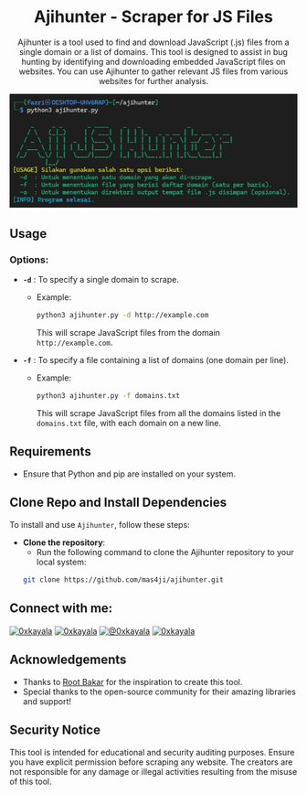 <h1 align="center">Ajihunter - Scraper for JS Files</h1>

<p align="center">Ajihunter is a tool used to find and download JavaScript (.js) files from a single domain or a list of domains. This tool is designed to assist in bug hunting by identifying and downloading embedded JavaScript files on websites. You can use Ajihunter to gather relevant JS files from various websites for further analysis.</p>

<p align="center">
  <img src="https://github.com/mas4ji/ajitools/blob/main/image%20(19).png" alt="Ajihunter Screenshot">
</p>

## **Usage**
### Options:

- **`-d`** : To specify a single domain to scrape.
  - Example:
    ```bash
    python3 ajihunter.py -d http://example.com
    ```
    This will scrape JavaScript files from the domain `http://example.com`.

- **`-f`** : To specify a file containing a list of domains (one domain per line).
  - Example:
    ```bash
    python3 ajihunter.py -f domains.txt
    ```
    This will scrape JavaScript files from all the domains listed in the `domains.txt` file, with each domain on a new line.

## **Requirements**
- Ensure that Python and pip are installed on your system.

## **Clone Repo and Install Dependencies**

To install and use `Ajihunter`, follow these steps:

- **Clone the repository**:
   - Run the following command to clone the Ajihunter repository to your local system:
   ```bash
   git clone https://github.com/mas4ji/ajihunter.git

   
## Connect with me:
<p align="left">
<a href="https://linkedin.com/in/fazriansyahmuh" target="blank"><img align="center" src="https://raw.githubusercontent.com/rahuldkjain/github-profile-readme-generator/master/src/images/icons/Social/linked-in-alt.svg" alt="0xkayala" height="30" width="40" /></a>
<a href="https://instagram.com/fazriansyahmuh" target="blank"><img align="center" src="https://raw.githubusercontent.com/rahuldkjain/github-profile-readme-generator/master/src/images/icons/Social/instagram.svg" alt="0xkayala" height="30" width="40" /></a>
<a href="https://medium.com/" target="blank"><img align="center" src="https://raw.githubusercontent.com/rahuldkjain/github-profile-readme-generator/master/src/images/icons/Social/medium.svg" alt="@0xkayala" height="30" width="40" /></a>
<a href="https://www.youtube.com/" target="blank"><img align="center" src="https://raw.githubusercontent.com/rahuldkjain/github-profile-readme-generator/master/src/images/icons/Social/youtube.svg" alt="0xkayala" height="30" width="40" /></a>
</p>


## Acknowledgements
- Thanks to [Root Bakar](https://github.com/RootBakar) for the inspiration to create this tool.
- Special thanks to the open-source community for their amazing libraries and support!


## Security Notice
This tool is intended for educational and security auditing purposes. Ensure you have explicit permission before scraping any website. The creators are not responsible for any damage or illegal activities resulting from the misuse of this tool.
